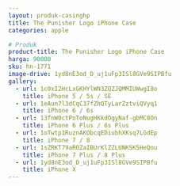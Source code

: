 ```yaml
---
layout: produk-casinghp
title: The Punisher Logo iPhone Case
categories: apple

# Produk
product-title: The Punisher Logo iPhone Case
harga: 90000
sku: hn-1771
image-drive: 1yd8nE3od_D_uj1uFp3ISl8GVe9SIPBfu
gallery:
  - url: 1c0xI2HcLxGKHYlWN3ZQZJQMMIUWwgI8o
    title: iPhone 5 / 5s / SE
  - url: 1eAun7l3dCqC37fZhQTyLarZztviQVyq1
    title: iPhone 6 / 6s
  - url: 13fnW0ctPnToNugHKkdOgyNaf-gbMC8On
    title: iPhone 6 Plus / 6s Plus
  - url: 1oTwtp1RuznAKObcqEDiubhXKsq7LGdEp
    title: iPhone 7 / 8
  - url: 1sZRKT79aROZaIBUrKlZZLUNKSK5HeQou
    title: iPhone 7 Plus / 8 Plus
  - url: 1yd8nE3od_D_uj1uFp3ISl8GVe9SIPBfu
    title: iPhone X
---
```

